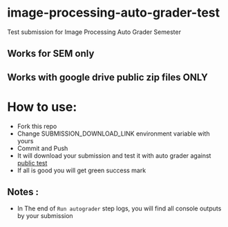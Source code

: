 # image-processing-auto-grader-test
Test submission for Image Processing Auto Grader Semester

## Works for SEM only
## Works with google drive public zip files ONLY

# How to use:
- Fork this repo
- Change SUBMISSION_DOWNLOAD_LINK environment variable with yours
- Commit and Push
- It will download your submission and test it with auto grader against [public test](https://drive.google.com/file/d/19Q0H_ptIdAvEbFzgfRRJV312lVoBjfRL)
- If all is good you will get green success mark

## Notes :
- In The end of `Run autograder` step logs, you will find all console outputs by your submission
